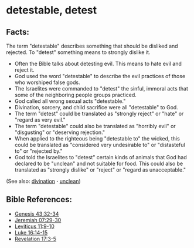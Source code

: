 # detestable, detest #

## Facts: ##

The term "detestable" describes something that should be disliked and rejected. To "detest" something means to strongly dislike it. 

* Often the Bible talks about detesting evil. This means to hate evil and reject it.
* God used the word "detestable" to describe the evil practices of those who worshiped false gods.
* The Israelites were commanded to "detest" the sinful, immoral acts that some of the neighboring people groups practiced.
* God called all wrong sexual acts "detestable."
* Divination, sorcery, and child sacrifice were all "detestable" to God.
* The term "detest" could be translated as "strongly reject" or "hate" or "regard as very evil."
* The term "detestable" could also be translated as "horribly evil" or "disgusting" or "deserving rejection."
* When applied to the righteous being "detestable to" the wicked, this could be translated as "considered very undesirable to" or "distasteful to" or "rejected by."
* God told the Israelites to "detest" certain kinds of animals that God had declared to be "unclean" and not suitable for food. This could also be translated as "strongly dislike" or "reject" or "regard as unacceptable."

(See also: [divination](../other/divination.md) **·** [unclean](../kt/unclean.md))

## Bible References: ##

* [Genesis 43:32-34](https://door43.org/en/bible/notes/gen/43/32)
* [Jeremiah 07:29-30](https://door43.org/en/bible/notes/jer/07/29)
* [Leviticus 11:9-10](https://door43.org/en/bible/notes/lev/11/09)
* [Luke 16:14-15](https://door43.org/en/bible/notes/luk/16/14)
* [Revelation 17:3-5](https://door43.org/en/bible/notes/rev/17/03)

